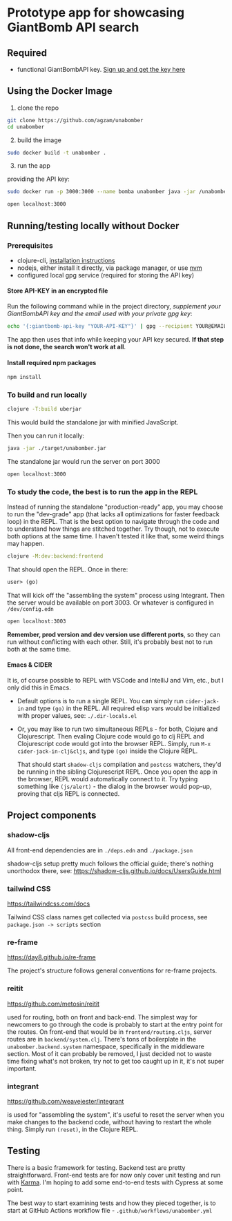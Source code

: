 # Prototype app for showcasing GiantBomb API search

## Required

- functional GiantBombAPI key. [Sign up and get the key here](https://www.giantbomb.com/api/)

## Using the Docker Image

1. clone the repo
```bash
git clone https://github.com/agzam/unabomber
cd unabomber
```

2. build the image

```bash
sudo docker build -t unabomber .
```

3. run the app

providing the API key: 

```bash
sudo docker run -p 3000:3000 --name bomba unabomber java -jar /unabomber.jar --api-key="YOUR-API-KEY"
```

```bash
open localhost:3000
```

## Running/testing locally without Docker

### Prerequisites

- clojure-cli, [installation instructions](https://clojure.org/guides/install_clojure)
- nodejs, either install it directly, via package manager, or use [nvm](https://github.com/nvm-sh/nvm)
- configured local gpg service (required for storing the API key)

#### Store API-KEY in an encrypted file

Run the following command while in the project directory, *supplement your GiantBombAPI key and the email used with your private gpg key*:

```bash
echo '{:giantbomb-api-key "YOUR-API-KEY"}' | gpg --recipient YOUR@EMAIL.COM --output ./resources/creds.gpg --encrypt
```

The app then uses that info while keeping your API key secured. **If that step is not done, the search won't work at all**.

#### Install required npm packages

```bash
npm install
```

### To build and run locally

```bash
clojure -T:build uberjar
```

This would build the standalone jar with minified JavaScript.

Then you can run it locally:

```bash
java -jar ./target/unabomber.jar 
```

The standalone jar would run the server on port 3000

```bash
open localhost:3000
```

### To study the code, the best is to run the app in the REPL

Instead of running the standalone "production-ready" app, you may choose to run the "dev-grade" app (that lacks all optimizations for faster feedback loop) in the REPL. That is the best option to navigate through the code and to understand how things are stitched together. Try though, not to execute both options at the same time. I haven't tested it like that, some weird things may happen.

```bash
clojure -M:dev:backend:frontend 
```

That should open the REPL. Once in there:

```clojure
user> (go)
```

That will kick off the "assembling the system" process using Integrant. Then the server would be available on port 3003. Or whatever is configured in `/dev/config.edn`

```bash
open localhost:3003
```

**Remember, prod version and dev version use different ports**, so they can run without conflicting with each other. Still, it's probably best not to run both at the same time.

#### Emacs & CIDER 

It is, of course possible to REPL with VSCode and IntelliJ and Vim, etc., but I only did this in Emacs.

- Default options is to run a single REPL. You can simply run `cider-jack-in` and type `(go)` in the REPL. All required elisp vars would be initialized with proper values, see: `./.dir-locals.el`

- Or, you may like to run two simultaneous REPLs - for both, Clojure and Clojurescript. Then evaling Clojure code would go to clj REPL and Clojurescript code would got into the browser REPL. Simply, run `M-x cider-jack-in-clj&cljs`, and type `(go)` inside the Clojure REPL.

  That should start `shadow-cljs` compilation and `postcss` watchers, they'd be running in the sibling Clojurescript REPL. Once you open the app in the browser, REPL would automatically connect to it. Try typing something like `(js/alert)` - the dialog in the browser would pop-up, proving that cljs REPL is connected.

## Project components

### shadow-cljs
All front-end dependencies are in `./deps.edn` and `./package.json`

shadow-cljs setup pretty much follows the official guide; there's nothing unorthodox there, see: https://shadow-cljs.github.io/docs/UsersGuide.html

### tailwind CSS
https://tailwindcss.com/docs

Tailwind CSS class names get collected via `postcss` build process, see `package.json -> scripts` section

### re-frame
https://day8.github.io/re-frame

The project's structure follows general conventions for re-frame projects. 

### reitit
https://github.com/metosin/reitit

used for routing, both on front and back-end. The simplest way for newcomers to go through the code is probably to start at the entry point for the routes. On front-end that would be in `frontend/routing.cljs`, server routes are in `backend/system.clj`. There's tons of boilerplate in the `unabomber.backend.system` namespace, specifically in the middleware section. Most of it can probably be removed, I just decided not to waste time fixing what's not broken, try not to get too caught up in it, it's not super important. 

### integrant
https://github.com/weavejester/integrant

is used for "assembling the system", it's useful to reset the server when you make changes to the backend code, without having to restart the whole thing. Simply run `(reset)`, in the Clojure REPL.

## Testing

There is a basic framework for testing. Backend test are pretty straightforward. Front-end tests are for now only cover unit testing and run with [Karma](https://karma-runner.github.io/latest/index.html). I'm hoping to add some end-to-end tests with Cypress at some point. 

The best way to start examining tests and how they pieced together, is to start at GitHub Actions workflow file - `.github/workflows/unabomber.yml`
